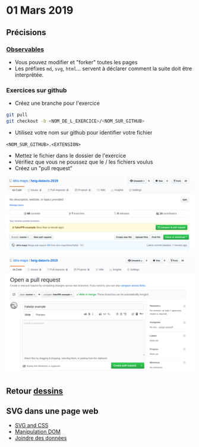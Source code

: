# 01 Mars 2019

## Précisions

### [Observables](https://beta.observablehq.com/)

* Vous pouvez modifier et "forker" toutes les pages
* Les préfixes `md`, `svg`, `html`... servent à déclarer comment la suite doit être interprêtée.

### Exercices sur github

* Créez une branche pour l'exercice

```bash
git pull
git checkout -b <NOM_DE_L_EXERCICE>/<NOM_SUR_GITHUB>
```

* Utilisez votre nom sur github pour identifier votre fichier

`<NOM_SUR_GITHUB>.<EXTENSION>`

* Mettez le fichier dans le dossier de l'exercice
* Vérifiez que vous ne poussez que le / les fichiers voulus
* Créez un "pull request"

![Créer un PR 1](create_pr_1.png)

![Créer un PR 2](create_pr_2.png)

## Retour [dessins](https://github.com/idris-maps/heig-datavis-2019/tree/master/20190222-intro/dessins)

## SVG dans une page web

* [SVG and CSS](http://tutorials.jenkov.com/svg/svg-and-css.html)
* [Manipulation DOM](https://beta.observablehq.com/@idris-maps/d3-manipulation-dom)
* [Joindre des données](https://beta.observablehq.com/@idris-maps/d3-joindre-des-donnees-a-des-elements)